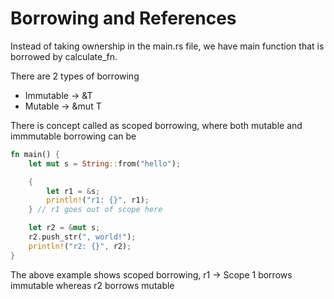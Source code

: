 # Borrowing and References


Instead of taking ownership in the main.rs file, we have main function that is borrowed by calculate_fn.

There are 2 types of borrowing <br>
* Immutable -> &T
* Mutable   -> &mut T


There is concept called as scoped borrowing, where both mutable and immmutable borrowing can be

```rust 
fn main() {
    let mut s = String::from("hello");

    {
        let r1 = &s;
        println!("r1: {}", r1);
    } // r1 goes out of scope here

    let r2 = &mut s;
    r2.push_str(", world!");
    println!("r2: {}", r2);
}
```
The above example shows scoped borrowing, r1 -> Scope 1 borrows immutable 
whereas r2 borrows mutable

